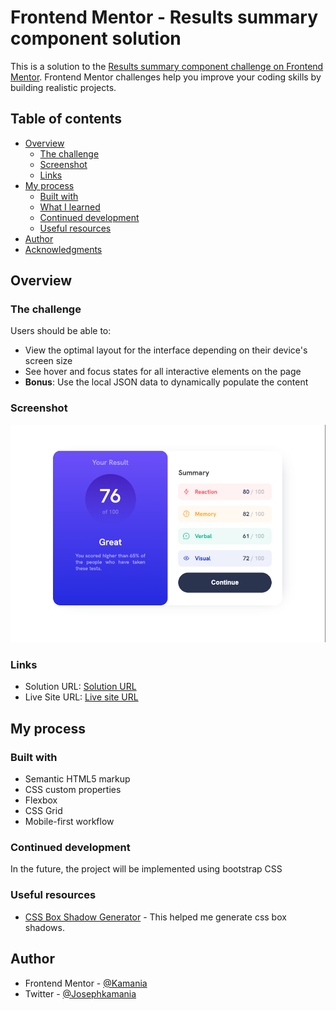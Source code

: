 # Frontend Mentor - Results summary component solution

This is a solution to the [Results summary component challenge on Frontend Mentor](https://www.frontendmentor.io/challenges/results-summary-component-CE_K6s0maV). Frontend Mentor challenges help you improve your coding skills by building realistic projects. 

## Table of contents

- [Overview](#overview)
  - [The challenge](#the-challenge)
  - [Screenshot](#screenshot)
  - [Links](#links)
- [My process](#my-process)
  - [Built with](#built-with)
  - [What I learned](#what-i-learned)
  - [Continued development](#continued-development)
  - [Useful resources](#useful-resources)
- [Author](#author)
- [Acknowledgments](#acknowledgments)

## Overview

### The challenge

Users should be able to:

- View the optimal layout for the interface depending on their device's screen size
- See hover and focus states for all interactive elements on the page
- **Bonus**: Use the local JSON data to dynamically populate the content

### Screenshot

![](screenshot.png)

### Links

- Solution URL: [Solution URL](https://github.com/Kamania/results-summary-component-main)
- Live Site URL: [Live site URL](https://results-summary-component-main-seven-theta.vercel.app/)

## My process

### Built with

- Semantic HTML5 markup
- CSS custom properties
- Flexbox
- CSS Grid
- Mobile-first workflow

### Continued development

In the future, the project will be implemented using bootstrap CSS

### Useful resources

- [CSS Box Shadow Generator](https://cssgenerator.org/box-shadow-css-generator.html) - This helped me generate css box shadows.


## Author

- Frontend Mentor - [@Kamania](https://www.frontendmentor.io/profile/Kamania)
- Twitter - [@Josephkamania](https://twitter.com/Josephkamania)

